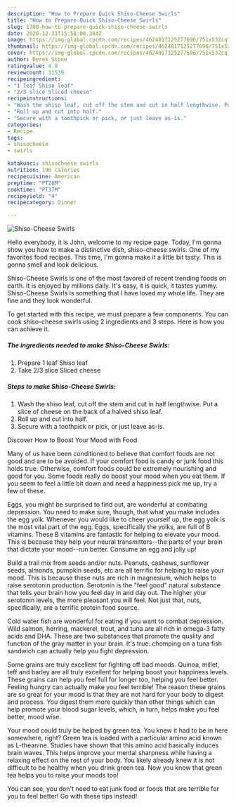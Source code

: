 ```yaml
---
description: "How to Prepare Quick Shiso-Cheese Swirls"
title: "How to Prepare Quick Shiso-Cheese Swirls"
slug: 1700-how-to-prepare-quick-shiso-cheese-swirls
date: 2020-12-31T15:58:00.384Z
image: https://img-global.cpcdn.com/recipes/4624017125277696/751x532cq70/shiso-cheese-swirls-recipe-main-photo.jpg
thumbnail: https://img-global.cpcdn.com/recipes/4624017125277696/751x532cq70/shiso-cheese-swirls-recipe-main-photo.jpg
cover: https://img-global.cpcdn.com/recipes/4624017125277696/751x532cq70/shiso-cheese-swirls-recipe-main-photo.jpg
author: Derek Stone
ratingvalue: 4.8
reviewcount: 31539
recipeingredient:
- "1 leaf Shiso leaf"
- "2/3 slice Sliced cheese"
recipeinstructions:
- "Wash the shiso leaf, cut off the stem and cut in half lengthwise. Put a slice of  cheese on the back of a halved shiso leaf."
- "Roll up and cut into half."
- "Secure with a toothpick or pick, or just leave as-is."
categories:
- Recipe
tags:
- shisocheese
- swirls

katakunci: shisocheese swirls 
nutrition: 196 calories
recipecuisine: American
preptime: "PT28M"
cooktime: "PT37M"
recipeyield: "4"
recipecategory: Dinner

---
```



![Shiso-Cheese Swirls](https://img-global.cpcdn.com/recipes/4624017125277696/751x532cq70/shiso-cheese-swirls-recipe-main-photo.jpg)

Hello everybody, it is John, welcome to my recipe page. Today, I'm gonna show you how to make a distinctive dish, shiso-cheese swirls. One of my favorites food recipes. This time, I'm gonna make it a little bit tasty. This is gonna smell and look delicious.

Shiso-Cheese Swirls is one of the most favored of recent trending foods on earth. It is enjoyed by millions daily. It's easy, it is quick, it tastes yummy. Shiso-Cheese Swirls is something that I have loved my whole life. They are fine and they look wonderful.




To get started with this recipe, we must prepare a few components. You can cook shiso-cheese swirls using 2 ingredients and 3 steps. Here is how you can achieve it.

<!--inarticleads1-->

##### The ingredients needed to make Shiso-Cheese Swirls:

1. Prepare 1 leaf Shiso leaf
1. Take 2/3 slice Sliced cheese




<!--inarticleads2-->

##### Steps to make Shiso-Cheese Swirls:

1. Wash the shiso leaf, cut off the stem and cut in half lengthwise. Put a slice of  cheese on the back of a halved shiso leaf.
1. Roll up and cut into half.
1. Secure with a toothpick or pick, or just leave as-is.




Discover How to Boost Your Mood with Food


Many of us have been conditioned to believe that comfort foods are not good and are to be avoided. If your comfort food is candy or junk food this holds true. Otherwise, comfort foods could be extremely nourishing and good for you. Some foods really do boost your mood when you eat them. If you seem to feel a little bit down and need a happiness pick me up, try a few of these.

Eggs, you might be surprised to find out, are wonderful at combating depression. You need to make sure, though, that what you make includes the egg yolk. Whenever you would like to cheer yourself up, the egg yolk is the most vital part of the egg. Eggs, specifically the yolks, are full of B vitamins. These B vitamins are fantastic for helping to elevate your mood. This is because they help your neural transmitters--the parts of your brain that dictate your mood--run better. Consume an egg and jolly up!

Build a trail mix from seeds and/or nuts. Peanuts, cashews, sunflower seeds, almonds, pumpkin seeds, etc are all terrific for helping to raise your mood. This is because these nuts are rich in magnesium, which helps to raise serotonin production. Serotonin is the "feel good" natural substance that tells your brain how you feel day in and day out. The higher your serotonin levels, the more pleasant you will feel. Not just that, nuts, specifically, are a terrific protein food source.

Cold water fish are wonderful for eating if you want to combat depression. Wild salmon, herring, mackerel, trout, and tuna are all rich in omega-3 fatty acids and DHA. These are two substances that promote the quality and function of the gray matter in your brain. It's true: chomping on a tuna fish sandwich can actually help you fight depression. 

Some grains are truly excellent for fighting off bad moods. Quinoa, millet, teff and barley are all truly excellent for helping boost your happiness levels. These grains can help you feel full for longer too, helping you feel better. Feeling hungry can actually make you feel terrible! The reason these grains are so great for your mood is that they are not hard for your body to digest and process. You digest them more quickly than other things which can help promote your blood sugar levels, which, in turn, helps make you feel better, mood wise.

Your mood could truly be helped by green tea. You knew it had to be in here somewhere, right? Green tea is loaded with a particular amino acid known as L-theanine. Studies have shown that this amino acid basically induces brain waves. This helps improve your mental sharpness while having a relaxing effect on the rest of your body. You likely already knew it is not difficult to be healthy when you drink green tea. Now you know that green tea helps you to raise your moods too!

You can see, you don't need to eat junk food or foods that are terrible for you to feel better! Go  with  these tips  instead!

